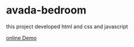 # avada-bedroom
this project developed html and css and javascript

<a href="https://kimiyaalmasiweb.github.io/avada-bedroom/">online Demo</a>

